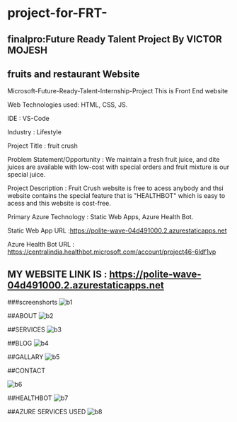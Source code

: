 # project-for-FRT-
## finalpro:Future Ready Talent Project By VICTOR MOJESH
##   fruits and restaurant Website

Microsoft-Future-Ready-Talent-Internship-Project This is Front End website

Web Technologies used: HTML, CSS, JS.

IDE           : VS-Code

Industry      : Lifestyle

Project Title : fruit crush

Problem Statement/Opportunity : We maintain a fresh fruit juice, and dite juices are available with low-cost with special orders and fruit mixture is our special juice.

Project Description :  Fruit Crush website is free to acess anybody and thsi website contains the special feature that is "HEALTHBOT" which is easy to acess              and this website is cost-free.

Primary Azure Technology      :  Static Web Apps, Azure Health Bot.

Static Web App URL :https://polite-wave-04d491000.2.azurestaticapps.net

Azure Health Bot URL : https://centralindia.healthbot.microsoft.com/account/project46-6ldf1vp

## MY WEBSITE LINK IS : https://polite-wave-04d491000.2.azurestaticapps.net
###screenshorts
![b1](https://user-images.githubusercontent.com/111002996/215539799-e55d748f-92c3-43e6-8878-872c2410b144.png)


##ABOUT
![b2](https://user-images.githubusercontent.com/111002996/215539850-bbea1a79-459d-4f8e-b629-1f1d721d8ad4.png)


##SERVICES
![b3](https://user-images.githubusercontent.com/111002996/215539901-176b0e19-dd71-49af-bb86-6807abaec64b.png)


##BLOG
![b4](https://user-images.githubusercontent.com/111002996/215539951-86e34337-934e-45db-84df-b920827a45de.png)


##GALLARY
![b5](https://user-images.githubusercontent.com/111002996/215539995-3aa6ba72-1093-4c8e-9332-a7c61fca6e15.png)


##CONTACT

![b6](https://user-images.githubusercontent.com/111002996/215540036-de7bedd8-9892-4c84-b1e1-a6e32cbfb450.png)

##HEALTHBOT
![b7](https://user-images.githubusercontent.com/111002996/215540084-91054b49-6043-49ba-9d7d-57b24d6ed66d.png)


##AZURE SERVICES USED
![b8](https://user-images.githubusercontent.com/111002996/215540127-c3b09aec-3347-4c74-a54e-8eab6cb43453.png)
